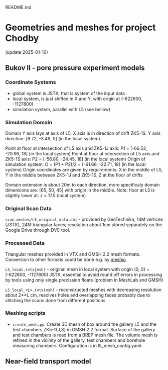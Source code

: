 README.md

# Geometries and meshes for project Chodby
(update 2025-01-10)

## Bukov II - pore pressure experiment models

### Coordinate Systems
- global system is JSTK, that is system of the input data
- local system, is just shifted in X and Y, with origin at (-622600, -1127800)
- simulation system, parallel with L5 (see bellow)

### Simulation Domain
Domain Y axis lays at axis of L5, X axis is in direction of drift ZK5-1S.
Y axis direction: [9.72, -3.49, 0] (in the local system).

Point at floor at intersection of L5 axis and ZK5-1J axis:  P1 = [-66.52, -20.96, 18] (in the local system)
Point at floor at intersection of L5 axis and ZK5-1S axis:  P2 = [-56.80, -24.45, 18] (in the local system)
Origin of simulation system: O = (P1 + P2)/2 = [-61.66, -22.71, 18] (in the local system)
Origin coordinates are given by requirements:  X in the middle of L5, Y in the middle between ZK5-1J and ZK5-1S, Z at the floor of drifts

Domain extension is about 20m to each direction, more specificaly
domain dimensions are: [65, 50, 45] with origin in the middle.
Note: floor at L5 is slightly lower at: z = 17.5 (local system)

### Original Scan Data

`scan_meshes/L5_original_data.obj` - provided by GeoTechnika, 14M vertices (JSTK), 24M triangular faces; resolution about 1cm
stored separately on the Google Drive through DVC tool.


### Processed Data
Triangular meshes provided in VTX and GMSH 2.2 mesh formats. Conversion to other formats could be done e.g. by
[meshio](https://pypi.org/project/meshio/#description)

`L5_local.(vtx|msh)` - original mesh in local system with origin (0, 0) = (-622600, -1127800) JSTK,
                 essential to avoid round off errors in processing by tools using only single precission floats
                 (problem in MeshLab and GMSH)

`L5_local_<L>.(vtx|msh)` - reconstructed meshes with decreasing resolution about 2**L cm, resolves holes and overlapping faces 
                 probably due to stitching the scans done from different positions


### Meshing scripts
- `create_mesh.py`: Create 3D mesh of box around the gallery L5 and the test chambers ZK5-1{J,S} in GMSH 2.2 format.
                    Surface of the gallery and test chambers is read from a BREP mesh file.
                    The volume mesh is refined in the vicinity of the gallery, test chambers and borehole measuring chambers.
                    Configuration is in l5_mesh_config.yaml.


## Near-field transport model

